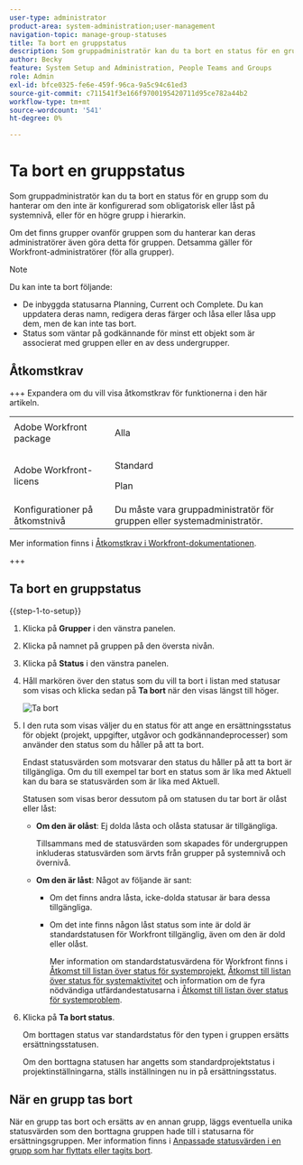 ```yaml
---
user-type: administrator
product-area: system-administration;user-management
navigation-topic: manage-group-statuses
title: Ta bort en gruppstatus
description: Som gruppadministratör kan du ta bort en status för en grupp som du hanterar om den inte är konfigurerad som obligatorisk eller låst på systemnivå, eller för en högre grupp i hierarkin.
author: Becky
feature: System Setup and Administration, People Teams and Groups
role: Admin
exl-id: bfce0325-fe6e-459f-96ca-9a5c94c61ed3
source-git-commit: c711541f3e166f9700195420711d95ce782a44b2
workflow-type: tm+mt
source-wordcount: '541'
ht-degree: 0%

---
```


# Ta bort en gruppstatus

Som gruppadministratör kan du ta bort en status för en grupp som du hanterar om den inte är konfigurerad som obligatorisk eller låst på systemnivå, eller för en högre grupp i hierarkin.

Om det finns grupper ovanför gruppen som du hanterar kan deras administratörer även göra detta för gruppen. Detsamma gäller för Workfront-administratörer (för alla grupper).

>[!NOTE]
>
>Du kan inte ta bort följande:
>
>* De inbyggda statusarna Planning, Current och Complete. Du kan uppdatera deras namn, redigera deras färger och låsa eller låsa upp dem, men de kan inte tas bort.
>* Status som väntar på godkännande för minst ett objekt som är associerat med gruppen eller en av dess undergrupper.

## Åtkomstkrav

+++ Expandera om du vill visa åtkomstkrav för funktionerna i den här artikeln.

<table style="table-layout:auto"> 
 <col> 
 <col> 
 <tbody> 
  <tr> 
   <td>Adobe Workfront package</td> 
   <td><p>Alla</p></td> 
  </tr> 
  <tr> 
   <td>Adobe Workfront-licens</td> 
   <td><p>Standard</p>
       <p>Plan</p></td>
  </tr>
  <tr> 
   <td>Konfigurationer på åtkomstnivå</td> 
   <td>Du måste vara gruppadministratör för gruppen eller systemadministratör.</td>
  </tr>
 </tbody> 
</table>

Mer information finns i [Åtkomstkrav i Workfront-dokumentationen](/help/quicksilver/administration-and-setup/add-users/access-levels-and-object-permissions/access-level-requirements-in-documentation.md).

+++

## Ta bort en gruppstatus

{{step-1-to-setup}}

1. Klicka på **Grupper** i den vänstra panelen.
1. Klicka på namnet på gruppen på den översta nivån.
1. Klicka på **Status** i den vänstra panelen.
1. Håll markören över den status som du vill ta bort i listan med statusar som visas och klicka sedan på **Ta bort** när den visas längst till höger.

   ![Ta bort](assets/hover-click-delete.jpg)

1. I den ruta som visas väljer du en status för att ange en ersättningsstatus för objekt (projekt, uppgifter, utgåvor och godkännandeprocesser) som använder den status som du håller på att ta bort.

   Endast statusvärden som motsvarar den status du håller på att ta bort är tillgängliga. Om du till exempel tar bort en status som är lika med Aktuell kan du bara se statusvärden som är lika med Aktuell.

   Statusen som visas beror dessutom på om statusen du tar bort är olåst eller låst:

   * **Om den är olåst**: Ej dolda låsta och olåsta statusar är tillgängliga.

     Tillsammans med de statusvärden som skapades för undergruppen inkluderas statusvärden som ärvts från grupper på systemnivå och övernivå.

   * **Om den är låst**: Något av följande är sant:

      * Om det finns andra låsta, icke-dolda statusar är bara dessa tillgängliga.
      * Om det inte finns någon låst status som inte är dold är standardstatusen för Workfront tillgänglig, även om den är dold eller olåst.

        Mer information om standardstatusvärdena för Workfront finns i [Åtkomst till listan över status för systemprojekt](../../../administration-and-setup/customize-workfront/creating-custom-status-and-priority-labels/project-statuses.md), [Åtkomst till listan över status för systemaktivitet](../../../administration-and-setup/customize-workfront/creating-custom-status-and-priority-labels/task-statuses.md) och information om de fyra nödvändiga utfärdandestatusarna i [Åtkomst till listan över status för systemproblem](../../../administration-and-setup/customize-workfront/creating-custom-status-and-priority-labels/issue-statuses.md).

1. Klicka på **Ta bort status**.

   Om borttagen status var standardstatus för den typen i gruppen ersätts ersättningsstatusen.

   Om den borttagna statusen har angetts som standardprojektstatus i projektinställningarna, ställs inställningen nu in på ersättningsstatus.

## När en grupp tas bort

När en grupp tas bort och ersätts av en annan grupp, läggs eventuella unika statusvärden som den borttagna gruppen hade till i statusarna för ersättningsgruppen. Mer information finns i [Anpassade statusvärden i en grupp som har flyttats eller tagits bort](../../../administration-and-setup/manage-groups/manage-group-statuses/custom-statuses-in-group-moved-or-deleted.md).
